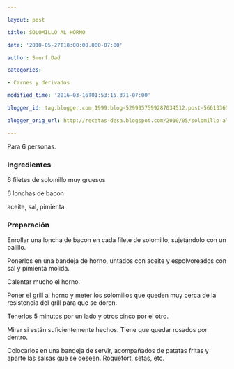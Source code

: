 ```yaml
---

layout: post

title: SOLOMILLO AL HORNO

date: '2010-05-27T18:00:00.000-07:00'

author: Smurf Dad

categories:

- Carnes y derivados

modified_time: '2016-03-16T01:53:15.371-07:00'

blogger_id: tag:blogger.com,1999:blog-5299957599287034512.post-5661336538006304063

blogger_orig_url: http://recetas-desa.blogspot.com/2010/05/solomillo-al-horno.html

---
```


Para 6 personas.

<h3>Ingredientes</h3>

6 filetes de solomillo muy gruesos

6 lonchas de bacon

aceite, sal, pimienta

<h3>Preparación</h3>

Enrollar una loncha de bacon en cada filete de solomillo, sujetándolo con un palillo.

Ponerlos en una bandeja de horno, untados con aceite y espolvoreados con sal y pimienta molida.

Calentar mucho el horno.

Poner el grill al horno y meter los solomillos que queden muy cerca de la resistencia del grill para que se doren.

Tenerlos 5 minutos por un lado y otros cinco por el otro.

Mirar si están suficientemente hechos. Tiene que quedar rosados por dentro.

Colocarlos en una bandeja de servir, acompañados de patatas fritas y aparte las salsas que se deseen. Roquefort, setas, etc.

